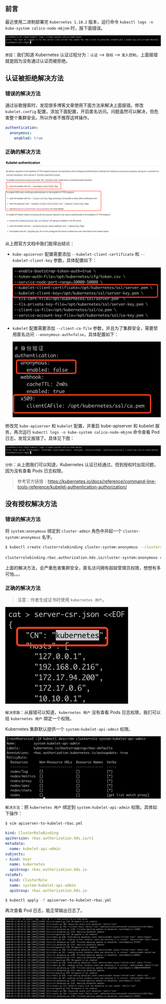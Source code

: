 ## 前言

最近使用二进制部署完 `Kubernetes 1.18.2` 版本，运行命令 `kubectl logs -n kube-system calico-node-mbjnm` 时，报下面错误。

![](/img/kubernetes-1.png)

`原因`：我们知道 Kubernetes 认证过程分为：`认证` --> `授权` --> `准入控制`，上面报错就是因为没有通过认证而被拒绝。

## 认证被拒绝解决方法

### 错误的解决方法

通过谷歌搜索时，发现很多博客文章使用下面方法来解决上面报错。修改 `kubelet.config` 配置，添加下面配置，开启匿名访问。问题虽然可以解决，但危害整个集群安全。所以作者不推荐这样操作。

```yaml
authentication:
  anonymous:
    enabled: true
```

### 正确的解决方法

![](/img/kubernetes-1-1.png)

从上图官方文档中我们能得出结论：

- `kube-apiserver` 配置需要添加 `--kubelet-client-certificate` 和 `--kubelet-client-key` 参数，具体配置如下：

    ![](/img/kubernetes-1-3.png)

- `kubelet` 配置需要添加 `--client-ca-file` 参数，并且为了集群安全，需要禁用匿名访问 `--anonymous-auth=false`，具体配置如下：

    ![](/img/kubernetes-1-2.png)


修改完 `kube-apiserver` 和 `kubelet` 配置，并重启 kube-apiserver 和 kubelet 服务，再次运行 `kubectl logs -n kube-system calico-node-mbjnm` 命令查看 Pod 日志，发现又报错了。具体见下图：

![](/img/kubernetes-2.png)

`分析`：从上图我们可以知道，Kubernetes 认证已经通过，但到授权时出现问题，因为没有查看 Pods 日志权限。

> 参考官方链接：https://kubernetes.io/docs/reference/command-line-tools-reference/kubelet-authentication-authorization/

## 没有授权解决方法

### 错误的解决方法

将 `system:anonymous` 绑定到 `cluster-admin` 角色中并起一个 `cluster-system:anonymous` 名字。

```bash
$ kubectl create clusterrolebinding cluster-system:anonymous --clusterrole=cluster-admin --user=system:anonymous

clusterrolebinding.rbac.authorization.k8s.io/cluster-system:anonymous created
```

上面的解决方法，会严重危害集群安全，匿名访问拥有超级管理员权限，想想有多可怕。。。

### 正确的解决方法

> 注意：作者生成证书时使用 `kubernetes 用户`。

![](/img/kubernetes-2-1.png)

`解决思路`：从报错可以知道，`kubernetes 用户` 没有查看 Pods 日志权限，我们可以给 `kubernetes 用户` 绑定一个权限。

Kubernetes 集群默认提供一个 `system:kubelet-api-admin` 权限。

![](/img/kubernetes-2-2.png)

`解决方法`：把 `kubernetes 用户` 绑定到 `system:kubelet-api-admin` 权限。具体如下操作：

```bash
$ vim apiserver-to-kubelet-rbac.yml
```

```yaml
kind: ClusterRoleBinding
apiVersion: rbac.authorization.k8s.io/v1
metadata:
  name: kubelet-api-admin
subjects:
- kind: User
  name: kubernetes
  apiGroup: rbac.authorization.k8s.io
roleRef:
  kind: ClusterRole
  name: system:kubelet-api-admin
  apiGroup: rbac.authorization.k8s.io
```

```bash
$ kubectl apply -f apiserver-to-kubelet-rbac.yml
```

再次查看 Pod 日志，能正常输出日志了。

![](/img/kubernetes-2-3.png)